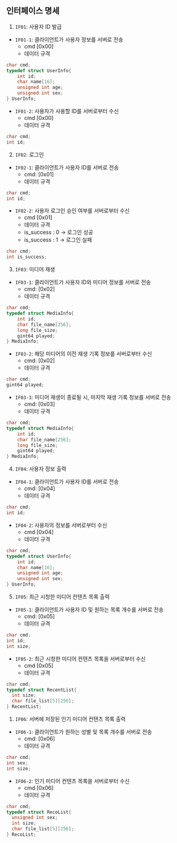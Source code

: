 ## 인터페이스 명세

<!-- ### 시스템 연계
-   Socket: 서버는 통신을 위한 소켓을 생성하여 포트를 할당하고 클라이언트의 통신 요청 시 클라이언트와 연결하여 통신하는 네트워크 기술이다. -->


1. `IF01`: 사용자 ID 발급
-  `IF01-1`: 클라이언트가 사용자 정보를 서버로 전송
   - cmd [0x00]
   - 데이터 규격
```c
char cmd;
typedef struct UserInfo{
    int id;
    char name[16];
    unsigned int age;
    unsigned int sex;
} UserInfo;
```

-   `IF01-2`: 사용자가 사용할 ID를 서버로부터 수신   
    - cmd [0x00]
    - 데이터 규격
```c
char cmd;
int id;
```

2. `IF02`: 로그인
-   `IF02-1`: 클라이언트가 사용자 ID를 서버로 전송
    -   cmd: [0x01]
    -   데이터 규격
```c
char cmd;
int id;
```


-   `IF02-2`: 사용자 로그인 승인 여부를 서버로부터 수신
    - cmd [0x01]
    - 데이터 규격
    - is_success : 0 -> 로그인 성공
    - is_success : 1 -> 로그인 실패
```c
char cmd;
int is_success;
```


3.  `IF03`: 미디어 재생
-   `IF03-1`: 클라이언트가 사용자 ID와 미디어 정보를 서버로 전송
    -  cmd: [0x02]
    -  데이터 규격
```c
char cmd;
typedef struct MediaInfo{
    int id;
    char file_name[256];
    long file_size;
    gint64 played;
} MediaInfo;
```


-   `IF03-2`: 해당 미디어의 이전 재생 기록 정보를 서버로부터 수신
    -   cmd: [0x02]
    -   데이터 규격
```c
char cmd;
gint64 played;
```


-   `IF03-3`: 미디어 재생이 종료될 시, 마지막 재생 기록 정보를 서버로 전송
    -   cmd: [0x03]
    -   데이터 규격

```c
char cmd;
typedef struct MediaInfo{
    int id;
    char file_name[256];
    long file_size;
    gint64 played;
} MediaInfo;
```

4.  `IF04`: 사용자 정보 출력
-   `IF04-1`: 클라이언트가 사용자 ID를 서버로 전송
    -   cmd: [0x04]
    -   데이터 규격
```c
char cmd;
int id;
```


-   `IF04-2`: 사용자의 정보를 서버로부터 수신
    -   cmd [0x04]
    -   데이터 규격
```c
char cmd;
typedef struct UserInfo{
    int id;
    char name[16];
    unsigned int age;
    unsigned int sex;
} UserInfo;
```

5.  `IF05`: 최근 시청한 미디어 컨텐츠 목록 출력
-   `IF05-1`: 클라이언트가 사용자 ID 및 원하는 목록 개수를 서버로 전송
    -   cmd: [0x05]
    -   데이터 규격
```c
char cmd;
int id;
int size;
```
-   `IF05-2`: 최근 시청한 미디어 컨텐츠 목록을 서버로부터 수신
    -   cmd [0x05]
    -   데이터 규격
```c
char cmd;
typedef struct RecentList{
  int size;
  char file_list[5][256];
} RecentList;
```

1.  `IF06`: 서버에 저장된 인기 미디어 컨텐츠 목록 출력
-   `IF06-1`: 클라이언트가 원하는 성별 및 목록 개수를 서버로 전송
    -   cmd: [0x06]
    -   데이터 규격
```c
char cmd;
int sex;
int size;
```
-   `IF06-2`: 인기 미디어 컨텐츠 목록을 서버로부터 수신
    -   cmd [0x06]
    -   데이터 규격
```c
char cmd;
typedef struct RecoList{
  unsigned int sex;
  int size;
  char file_list[5][256];
} RecoList;
```



